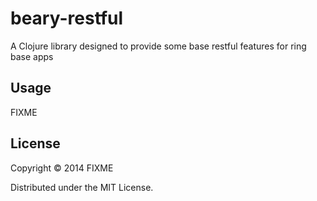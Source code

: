 # beary-restful

A Clojure library designed to provide some base restful features for ring base apps

## Usage

FIXME

## License

Copyright © 2014 FIXME

Distributed under the MIT License.

